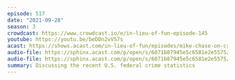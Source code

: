 ```yaml
---
episode: 517
date: "2021-09-28"
season: 3
crowdcast: https://www.crowdcast.io/e/in-lieu-of-fun-episode-145
youtube: https://youtu.be/beDDn2vVS7s
acast: https://shows.acast.com/in-lieu-of-fun/episodes/mike-chase-on-crime-statistics-of-the-day
audio-file: https://sphinx.acast.com/p/open/s/6071b87945e5c6581e2e5575/e/60fabec046902b001317cba0/media.mp3
audio-file: https://sphinx.acast.com/p/open/s/6071b87945e5c6581e2e5575/e/6154b736505bc80015b56152/media.mp3
summary: Discussing the recent U.S. federal crime statistics
---
```

